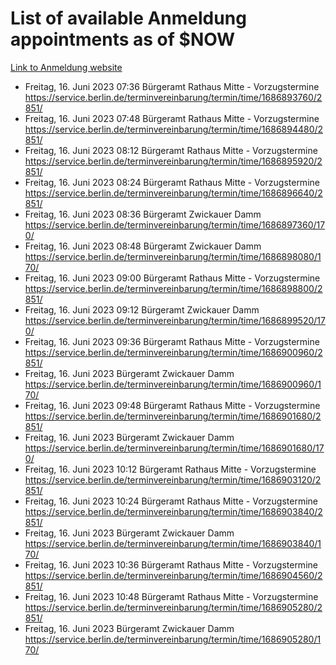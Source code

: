 # List of available Anmeldung appointments as of $NOW
[Link to Anmeldung website](https://service.berlin.de/terminvereinbarung/termin/tag.php?termin=1&anliegen[]=120686&dienstleisterlist=122210,122217,327316,122219,327312,122227,327314,122231,327346,122243,327348,122254,122252,329742,122260,329745,122262,329748,122271,327278,122273,327274,122277,327276,330436,122280,327294,122282,327290,122284,327292,122291,327270,122285,327266,122286,327264,122296,327268,150230,329760,122297,327286,122294,327284,122312,329763,122314,329775,122304,327330,122311,327334,122309,327332,317869,122281,327352,122279,329772,122283,122276,327324,122274,327326,122267,329766,122246,327318,122251,327320,122257,327322,122208,327298,122226,327300&herkunft=http%3A%2F%2Fservice.berlin.de%2Fdienstleistung%2F120686%2F)
- Freitag, 16. Juni 2023 07:36 Bürgeramt Rathaus Mitte - Vorzugstermine https://service.berlin.de/terminvereinbarung/termin/time/1686893760/2851/
- Freitag, 16. Juni 2023 07:48 Bürgeramt Rathaus Mitte - Vorzugstermine https://service.berlin.de/terminvereinbarung/termin/time/1686894480/2851/
- Freitag, 16. Juni 2023 08:12 Bürgeramt Rathaus Mitte - Vorzugstermine https://service.berlin.de/terminvereinbarung/termin/time/1686895920/2851/
- Freitag, 16. Juni 2023 08:24 Bürgeramt Rathaus Mitte - Vorzugstermine https://service.berlin.de/terminvereinbarung/termin/time/1686896640/2851/
- Freitag, 16. Juni 2023 08:36 Bürgeramt Zwickauer Damm https://service.berlin.de/terminvereinbarung/termin/time/1686897360/170/
- Freitag, 16. Juni 2023 08:48 Bürgeramt Zwickauer Damm https://service.berlin.de/terminvereinbarung/termin/time/1686898080/170/
- Freitag, 16. Juni 2023 09:00 Bürgeramt Rathaus Mitte - Vorzugstermine https://service.berlin.de/terminvereinbarung/termin/time/1686898800/2851/
- Freitag, 16. Juni 2023 09:12 Bürgeramt Zwickauer Damm https://service.berlin.de/terminvereinbarung/termin/time/1686899520/170/
- Freitag, 16. Juni 2023 09:36 Bürgeramt Rathaus Mitte - Vorzugstermine https://service.berlin.de/terminvereinbarung/termin/time/1686900960/2851/
- Freitag, 16. Juni 2023  Bürgeramt Zwickauer Damm https://service.berlin.de/terminvereinbarung/termin/time/1686900960/170/
- Freitag, 16. Juni 2023 09:48 Bürgeramt Rathaus Mitte - Vorzugstermine https://service.berlin.de/terminvereinbarung/termin/time/1686901680/2851/
- Freitag, 16. Juni 2023  Bürgeramt Zwickauer Damm https://service.berlin.de/terminvereinbarung/termin/time/1686901680/170/
- Freitag, 16. Juni 2023 10:12 Bürgeramt Rathaus Mitte - Vorzugstermine https://service.berlin.de/terminvereinbarung/termin/time/1686903120/2851/
- Freitag, 16. Juni 2023 10:24 Bürgeramt Rathaus Mitte - Vorzugstermine https://service.berlin.de/terminvereinbarung/termin/time/1686903840/2851/
- Freitag, 16. Juni 2023  Bürgeramt Zwickauer Damm https://service.berlin.de/terminvereinbarung/termin/time/1686903840/170/
- Freitag, 16. Juni 2023 10:36 Bürgeramt Rathaus Mitte - Vorzugstermine https://service.berlin.de/terminvereinbarung/termin/time/1686904560/2851/
- Freitag, 16. Juni 2023 10:48 Bürgeramt Rathaus Mitte - Vorzugstermine https://service.berlin.de/terminvereinbarung/termin/time/1686905280/2851/
- Freitag, 16. Juni 2023  Bürgeramt Zwickauer Damm https://service.berlin.de/terminvereinbarung/termin/time/1686905280/170/

